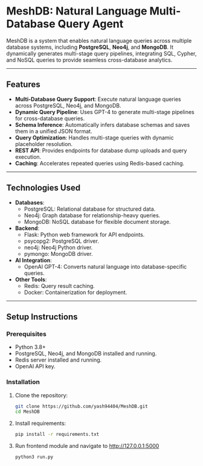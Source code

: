 # **MeshDB: Natural Language Multi-Database Query Agent**

MeshDB is a system that enables natural language queries across multiple database systems, including **PostgreSQL**, **Neo4j**, and **MongoDB**. It dynamically generates multi-stage query pipelines, integrating SQL, Cypher, and NoSQL queries to provide seamless cross-database analytics.

---

## **Features**
- **Multi-Database Query Support**: Execute natural language queries across PostgreSQL, Neo4j, and MongoDB.
- **Dynamic Query Pipeline**: Uses GPT-4 to generate multi-stage pipelines for cross-database queries.
- **Schema Inference**: Automatically infers database schemas and saves them in a unified JSON format.
- **Query Optimization**: Handles multi-stage queries with dynamic placeholder resolution.
- **REST API**: Provides endpoints for database dump uploads and query execution.
- **Caching**: Accelerates repeated queries using Redis-based caching.

---

## **Technologies Used**
- **Databases**:
  - PostgreSQL: Relational database for structured data.
  - Neo4j: Graph database for relationship-heavy queries.
  - MongoDB: NoSQL database for flexible document storage.
- **Backend**:
  - Flask: Python web framework for API endpoints.
  - psycopg2: PostgreSQL driver.
  - neo4j: Neo4j Python driver.
  - pymongo: MongoDB driver.
- **AI Integration**:
  - OpenAI GPT-4: Converts natural language into database-specific queries.
- **Other Tools**:
  - Redis: Query result caching.
  - Docker: Containerization for deployment.

---

## **Setup Instructions**

### **Prerequisites**
- Python 3.8+
- PostgreSQL, Neo4j, and MongoDB installed and running.
- Redis server installed and running.
- OpenAI API key.

### **Installation**
1. Clone the repository:
   ```bash
   git clone https://github.com/yash94404/MeshDB.git
   cd MeshDB
2. Install requirements:
   ```bash
   pip install -r requirements.txt
3. Run frontend module and navigate to http://127.0.0.1:5000
   ```bash
   python3 run.py
   
